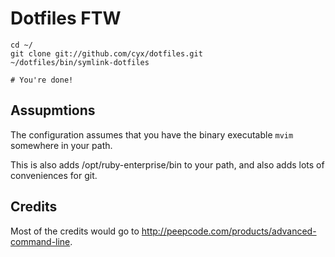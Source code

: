 Dotfiles FTW
============

    cd ~/
    git clone git://github.com/cyx/dotfiles.git
    ~/dotfiles/bin/symlink-dotfiles

    # You're done!

Assupmtions
-----------

The configuration assumes that you have the binary executable `mvim` somewhere in your path.

This is also adds /opt/ruby-enterprise/bin to your path, and also adds lots of conveniences for git.

Credits
-------

Most of the credits would go to http://peepcode.com/products/advanced-command-line. 
